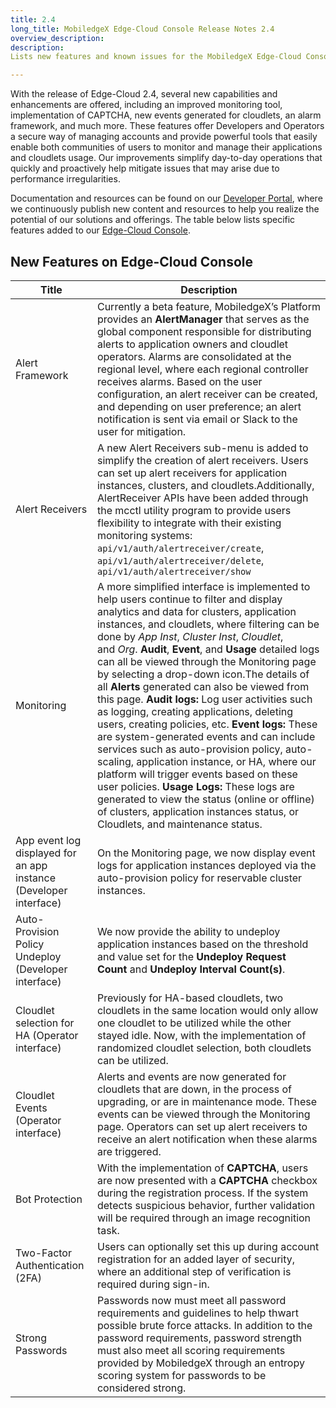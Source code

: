 ```yaml
---
title: 2.4
long_title: MobiledgeX Edge-Cloud Console Release Notes 2.4
overview_description:
description:
Lists new features and known issues for the MobiledgeX Edge-Cloud Console.

---
```


With the release of Edge-Cloud 2.4, several new capabilities and enhancements are offered, including an improved monitoring tool, implementation of CAPTCHA, new events generated for cloudlets, an alarm framework, and much more. These features offer Developers and Operators a secure way of managing accounts and provide powerful tools that easily enable both communities of users to monitor and manage their applications and cloudlets usage. Our improvements simplify day-to-day operations that quickly and proactively help mitigate issues that may arise due to performance irregularities.

Documentation and resources can be found on our [Developer Portal](/developer/index.md), where we continuously publish new content and resources to help you realize the potential of our solutions and offerings. The table below lists specific features added to our [Edge-Cloud Console](https://console.mobiledgex.net/site1?pg=0).

## New Features on Edge-Cloud Console

| Title                                                             | Description                                                                                                                                                                                                                                                                                                                                                                                                                                                                                                                                                                                                                                                                                                                                                                                                                                                                                                                                                              |
|-------------------------------------------------------------------|--------------------------------------------------------------------------------------------------------------------------------------------------------------------------------------------------------------------------------------------------------------------------------------------------------------------------------------------------------------------------------------------------------------------------------------------------------------------------------------------------------------------------------------------------------------------------------------------------------------------------------------------------------------------------------------------------------------------------------------------------------------------------------------------------------------------------------------------------------------------------------------------------------------------------------------------------------------------------|
| Alert Framework                                                   | Currently a beta feature, MobiledgeX’s Platform provides an **AlertManager** that serves as the global component responsible for distributing alerts to application owners and cloudlet operators. Alarms are consolidated at the regional level, where each regional controller receives alarms. Based on the user configuration, an alert receiver can be created, and depending on user preference; an alert notification is sent via email or Slack to the user for mitigation.                                                                                                                                                                                                                                                                                                                                                                                                                                                                                      |
| Alert Receivers                                                   | A new Alert Receivers sub-menu is added to simplify the creation of alert receivers. Users can set up alert receivers for application instances, clusters, and cloudlets.Additionally, AlertReceiver APIs have been added through the mcctl utility program to provide users flexibility to integrate with their existing monitoring systems: `api/v1/auth/alertreceiver/create`, `api/v1/auth/alertreceiver/delete`, `api/v1/auth/alertreceiver/show`                                                                                                                                                                                                                                                                                                                                                                                                                                                                                                                   |
| Monitoring                                                        | A more simplified interface is implemented to help users continue to filter and display analytics and data for clusters, application instances, and cloudlets, where filtering can be done by *App Inst*, *Cluster Inst*, *Cloudlet*, and *Org*. **Audit**, **Event**, and **Usage** detailed logs can all be viewed through the Monitoring page by selecting a drop-down icon.The details of all **Alerts** generated can also be viewed from this page. **Audit logs:** Log user activities such as logging, creating applications, deleting users, creating policies, etc. **Event logs:** These are system-generated events and can include services such as auto-provision policy, auto-scaling, application instance, or HA, where our platform will trigger events based on these user policies. **Usage Logs:** These logs are generated to view the status (online or offline) of clusters, application instances status, or Cloudlets, and maintenance status. |
| App event log displayed for an app instance (Developer interface) | On the Monitoring page, we now display event logs for application instances deployed via the auto-provision policy for reservable cluster instances.                                                                                                                                                                                                                                                                                                                                                                                                                                                                                                                                                                                                                                                                                                                                                                                                                     |
| Auto-Provision Policy Undeploy (Developer interface)              | We now provide the ability to undeploy application instances based on the threshold and value set for the **Undeploy Request Count** and **Undeploy Interval Count(s)**.                                                                                                                                                                                                                                                                                                                                                                                                                                                                                                                                                                                                                                                                                                                                                                                                 |
| Cloudlet selection for HA (Operator interface)                    | Previously for HA-based cloudlets, two cloudlets in the same location would only allow one cloudlet to be utilized while the other stayed idle. Now, with the implementation of randomized cloudlet selection, both cloudlets can be utilized.                                                                                                                                                                                                                                                                                                                                                                                                                                                                                                                                                                                                                                                                                                                           |
| Cloudlet Events (Operator interface)                              | Alerts and events are now generated for cloudlets that are down, in the process of upgrading, or are in maintenance mode. These events can be viewed through the Monitoring page. Operators can set up alert receivers to receive an alert notification when these alarms are triggered.                                                                                                                                                                                                                                                                                                                                                                                                                                                                                                                                                                                                                                                                                 |
| Bot Protection                                                    | With the implementation of **CAPTCHA**, users are now presented with a **CAPTCHA** checkbox during the registration process. If the system detects suspicious behavior, further validation will be required through an image recognition task.                                                                                                                                                                                                                                                                                                                                                                                                                                                                                                                                                                                                                                                                                                                           |
| Two-Factor Authentication (2FA)                                   | Users can optionally set this up during account registration for an added layer of security, where an additional step of verification is required during sign-in.                                                                                                                                                                                                                                                                                                                                                                                                                                                                                                                                                                                                                                                                                                                                                                                                        |
| Strong Passwords                                                  | Passwords now must meet all password requirements and guidelines to help thwart possible brute force attacks. In addition to the password requirements, password strength must also meet all scoring requirements provided by MobiledgeX through an entropy scoring system for passwords to be considered strong.                                                                                                                                                                                                                                                                                                                                                                                                                                                                                                                                                                                                                                                        |
